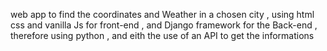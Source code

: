 web app to find the coordinates and Weather in a chosen city , using html css and vanilla Js for front-end , and Django framework for the Back-end , therefore using python , and eith the use of an API to get the informations
